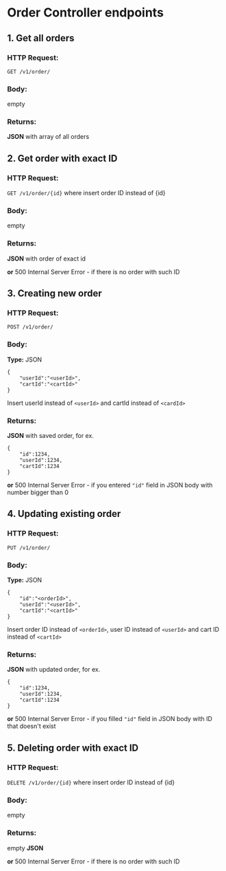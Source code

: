 # Order Controller endpoints

## 1. Get all orders

### HTTP Request:
`GET /v1/order/`

### Body:
empty

### Returns:
**JSON** with array of all orders



## 2. Get order with exact ID

### HTTP Request:
`GET /v1/order/{id}` where insert order ID instead of {id}

### Body:
empty

### Returns:
**JSON** with order of exact id

**or** 500 Internal Server Error - if there is no order with such ID



## 3. Creating new order

### HTTP Request:
`POST /v1/order/`

### Body:
**Type:** JSON

```
{
    "userId":"<userId>",
    "cartId":"<cartId>"
}
```
Insert userId instead of `<userId>` and cartId instead of `<cardId>`

### Returns:
**JSON** with saved order, for ex.

```
{
    "id":1234,
    "userId":1234,
    "cartId":1234
}
```

**or** 500 Internal Server Error - if you entered `"id"` field in JSON body with number bigger than 0



## 4. Updating existing order

### HTTP Request:
`PUT /v1/order/`

### Body:
**Type:** JSON

```
{
    "id":"<orderId>",
    "userId":"<userId>",
    "cartId":"<cartId>"
}
```
Insert order ID instead of `<orderId>`, user ID instead of `<userId>` and cart ID instead of `<cartId>`

### Returns:
**JSON** with updated order, for ex.

```
{
    "id":1234,
    "userId":1234,
    "cartId":1234
}
```

**or** 500 Internal Server Error - if you filled `"id"` field in JSON body with ID that doesn't exist



## 5. Deleting order with exact ID

### HTTP Request:
`DELETE /v1/order/{id}` where insert order ID instead of {id}

### Body:
empty

### Returns:
empty **JSON**

**or** 500 Internal Server Error - if there is no order with such ID